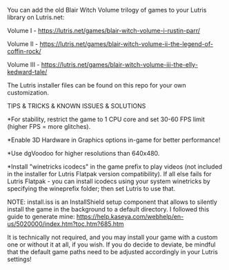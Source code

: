 You can add the old Blair Witch Volume trilogy of games to your Lutris library on Lutris.net:

Volume I - https://lutris.net/games/blair-witch-volume-i-rustin-parr/

Volume II - https://lutris.net/games/blair-witch-volume-ii-the-legend-of-coffin-rock/

Volume III - https://lutris.net/games/blair-witch-volume-iii-the-elly-kedward-tale/

The Lutris installer files can be found on this repo for your own customization.


TIPS & TRICKS & KNOWN ISSUES & SOLUTIONS

   *For stability, restrict the game to 1 CPU core and set 30-60 FPS limit (higher FPS = more glitches).
   
   *Enable 3D Hardware in Graphics options in-game for better performance!
   
   *Use dgVoodoo for higher resolutions than 640x480.
   
   *Install "winetricks icodecs" in the game prefix to play videos (not included in the installer for Lutris Flatpak version compatibility). If all else fails for Lutris Flatpak - you can install icodecs using your system winetricks by specifying the wineprefix folder; then set Lutris to use that.
    

NOTE: install.iss is an InstallShield setup component that allows to silently install the game in the background to a default directory. I followed this guide to generate mine: https://help.kaseya.com/webhelp/en-us/5020000/index.htm?toc.htm?685.htm

It is technically not required, and you may install your game with a custom one or without it at all, if you wish. If you do decide to deviate, be mindful that the default game paths need to be adjusted accordingly in your Lutris settings!
